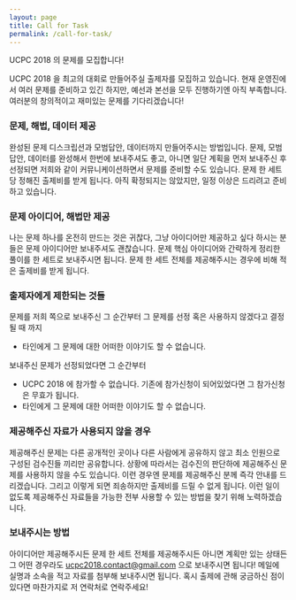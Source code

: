 ```yaml
---
layout: page
title: Call for Task
permalink: /call-for-task/
---
```


UCPC 2018 의 문제를 모집합니다!

UCPC 2018 을 최고의 대회로 만들어주실 출제자를 모집하고 있습니다.
현재 운영진에서 여러 문제를 준비하고 있긴 하지만, 예선과 본선을 모두 진행하기엔 아직 부족합니다.
여러분의 창의적이고 재미있는 문제를 기다리겠습니다!

### 문제, 해법, 데이터 제공

완성된 문제 디스크립션과 모범답안, 데이터까지 만들어주시는 방법입니다.
문제, 모범답안, 데이터를 완성해서 한번에 보내주셔도 좋고, 아니면 일단 계획을 먼저 보내주신 후
선정되면 저희와 같이 커뮤니케이션하면서 문제를 준비할 수도 있습니다.
문제 한 세트당 정해진 출제비를 받게 됩니다.
아직 확정되지는 않았지만, 일정 이상은 드리려고 준비하고 있습니다.

### 문제 아이디어, 해법만 제공

나는 문제 하나를 온전히 만드는 것은 귀찮다, 그냥 아이디어만 제공하고 싶다 하시는 분들은
문제 아이디어만 보내주셔도 괜찮습니다.
문제 핵심 아이디어와 간략하게 정리한 풀이를 한 세트로 보내주시면 됩니다.
문제 한 세트 전체를 제공해주시는 경우에 비해 적은 출제비를 받게 됩니다.

### 출제자에게 제한되는 것들

문제를 저희 쪽으로 보내주신 그 순간부터 그 문제를 선정 혹은 사용하지 않겠다고 결정될 때 까지

 * 타인에게 그 문제에 대한 어떠한 이야기도 할 수 없습니다.

보내주신 문제가 선정되었다면 그 순간부터

 * UCPC 2018 에 참가할 수 없습니다. 기존에 참가신청이 되어있었다면 그 참가신청은 무효가 됩니다.
 * 타인에게 그 문제에 대한 어떠한 이야기도 할 수 없습니다.

### 제공해주신 자료가 사용되지 않을 경우

제공해주신 문제는 다른 공개적인 곳이나 다른 사람에게 공유하지 않고
최소 인원으로 구성된 검수진들 끼리만 공유합니다.
상황에 따라서는 검수진의 판단하에 제공해주신 문제를 사용하지 않을 수도 있습니다.
이런 경우엔 문제를 제공해주신 분께 즉각 안내를 드리겠습니다.
그리고 이렇게 되면 죄송하지만 출제비를 드릴 수 없게 됩니다.
이런 일이 없도록 제공해주신 자료들을 가능한 전부 사용할 수 있는 방법을 찾기 위해 노력하겠습니다.

### 보내주시는 방법

아이디어만 제공해주시든 문제 한 세트 전체를 제공해주시든 아니면 계획만 있는 상태든 그 어떤 경우라도 
ucpc2018.contact@gmail.com 으로 보내주시면 됩니다!
메일에 실명과 소속을 적고 자료를 첨부해 보내주시면 됩니다.
혹시 출제에 관해 궁금하신 점이 있다면 마찬가지로 저 연락처로 연락주세요!
